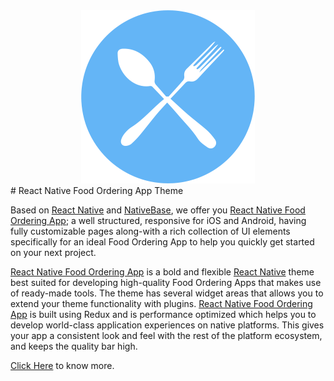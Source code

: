 <center> <img src ="./assets/logo.png"> </center>
# React Native Food Ordering App Theme

Based on [React Native](https://github.com/facebook/react-native) and [NativeBase](http://nativebase.io/), we offer you [React Native Food Ordering App](http://market.nativebase.io/view/react-native-food-ordering-app); a well structured, responsive for iOS and Android, having fully customizable pages along-with a rich collection of UI elements specifically for an ideal Food Ordering App to help you quickly get started on your next project.

[React Native Food Ordering App](http://market.nativebase.io/view/react-native-food-ordering-app) is a bold and flexible [React Native](https://github.com/facebook/react-native) theme best suited for developing high-quality Food Ordering Apps that makes use of ready-made tools. The theme has several widget areas that allows you to extend your theme functionality with plugins. [React Native Food Ordering App](http://market.nativebase.io/view/react-native-food-ordering-app) is built using Redux and is performance optimized which helps you to develop world-class application experiences on native platforms. This gives your app a consistent look and feel with the rest of the platform ecosystem, and keeps the quality bar high.

[Click Here](http://market.nativebase.io/view/react-native-food-ordering-app) to know more.
